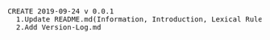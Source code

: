 <pre>  
CREATE 2019-09-24 v 0.0.1
  1.Update README.md(Information, Introduction, Lexical Rules)
  2.Add Version-Log.md
</pre>  